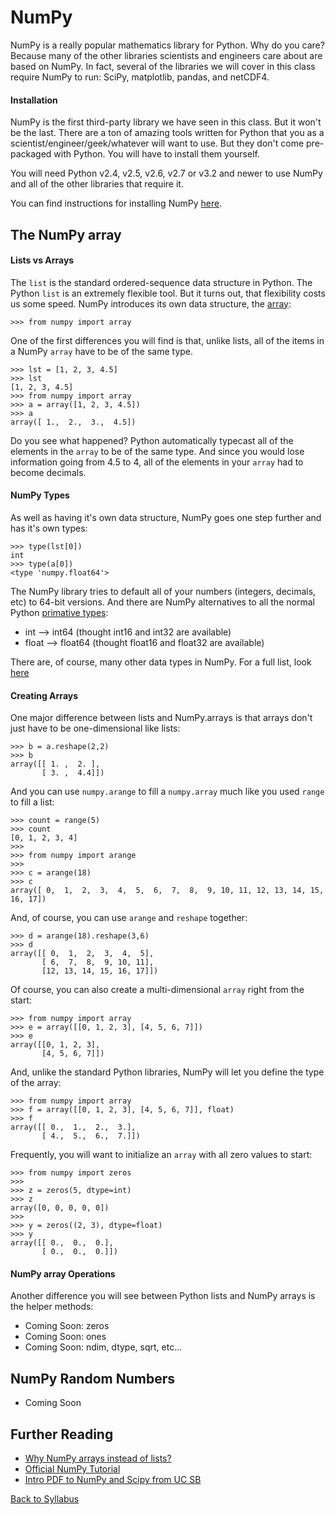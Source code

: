 # NumPy

NumPy is a really popular mathematics library for Python. Why do you care? Because many of the other libraries scientists and engineers care about are based on NumPy. In fact, several of the libraries we will cover in this class require NumPy to run: SciPy, matplotlib, pandas, and netCDF4.

#### Installation

NumPy is the first third-party library we have seen in this class. But it won't be the last. There are a ton of amazing tools written for Python that you as a scientist/engineer/geek/whatever will want to use. But they don't come pre-packaged with Python. You will have to install them yourself. 

You will need Python v2.4, v2.5, v2.6, v2.7 or v3.2 and newer to use NumPy and all of the other libraries that require it.

You can find instructions for installing NumPy [here](http://docs.scipy.org/doc/numpy/user/install.html).

## The NumPy array

#### Lists vs Arrays

The `list` is the standard ordered-sequence data structure in Python. The Python `list` is an extremely flexible tool. But it turns out, that flexibility costs us some speed. NumPy introduces its own data structure, the  [array](http://wiki.scipy.org/Tentative_NumPy_Tutorial#head-c5f4ceae0ab4b1313de41aba9104d0d7648e35cc):

    >>> from numpy import array

One of the first differences you will find is that, unlike lists, all of the items in a NumPy `array` have to be of the same type.

    >>> lst = [1, 2, 3, 4.5]
    >>> lst
    [1, 2, 3, 4.5]
    >>> from numpy import array
    >>> a = array([1, 2, 3, 4.5])
    >>> a
    array([ 1.,  2.,  3.,  4.5])

Do you see what happened? Python automatically typecast all of the elements in the `array` to be of the same type. And since you would lose information going from 4.5 to 4, all of the elements in your `array` had to become decimals.

#### NumPy Types

As well as having it's own data structure, NumPy goes one step further and has it's own types:

    >>> type(lst[0])
    int
    >>> type(a[0])
    <type 'numpy.float64'>

The NumPy library tries to default all of your numbers (integers, decimals, etc) to 64-bit versions. And there are NumPy alternatives to all the normal Python [primative types](https://en.wikipedia.org/wiki/Primitive_data_type):

 * int --> int64 (thought int16 and int32 are available)
 * float --> float64 (thought float16 and float32 are available)

There are, of course, many other data types in NumPy. For a full list, look [here](http://docs.scipy.org/doc/numpy/user/basics.types.html)

#### Creating Arrays

One major difference between lists and NumPy.arrays is that arrays don't just have to be one-dimensional like lists:

    >>> b = a.reshape(2,2)
    >>> b
    array([[ 1. ,  2. ],
           [ 3. ,  4.4]])

And you can use `numpy.arange` to fill a `numpy.array` much like you used `range` to fill a list:

    >>> count = range(5)
    >>> count
    [0, 1, 2, 3, 4]
    >>> 
    >>> from numpy import arange
    >>> 
    >>> c = arange(18)
    >>> c
    array([ 0,  1,  2,  3,  4,  5,  6,  7,  8,  9, 10, 11, 12, 13, 14, 15, 16, 17])

And, of course, you can use `arange` and `reshape` together:

    >>> d = arange(18).reshape(3,6)
    >>> d
    array([[ 0,  1,  2,  3,  4,  5],
           [ 6,  7,  8,  9, 10, 11],
           [12, 13, 14, 15, 16, 17]])

Of course, you can also create a multi-dimensional `array` right from the start:

    >>> from numpy import array
    >>> e = array([[0, 1, 2, 3], [4, 5, 6, 7]])
    >>> e
    array([[0, 1, 2, 3],
           [4, 5, 6, 7]])

And, unlike the standard Python libraries, NumPy will let you define the type of the array:

    >>> from numpy import array
    >>> f = array([[0, 1, 2, 3], [4, 5, 6, 7]], float)
    >>> f
    array([[ 0.,  1.,  2.,  3.],
           [ 4.,  5.,  6.,  7.]])

Frequently, you will want to initialize an `array` with all zero values to start:

    >>> from numpy import zeros
    >>>
    >>> z = zeros(5, dtype=int)
    >>> z
    array([0, 0, 0, 0, 0])
    >>> 
    >>> y = zeros((2, 3), dtype=float)
    >>> y
    array([[ 0.,  0.,  0.],
           [ 0.,  0.,  0.]])


#### NumPy array Operations

Another difference you will see between Python lists and NumPy arrays is the helper methods:

 * Coming Soon: zeros
 * Coming Soon: ones
 * Coming Soon: ndim, dtype, sqrt, etc...

## NumPy Random Numbers

 * Coming Soon

## Further Reading

 * [Why NumPy arrays instead of lists?](http://stackoverflow.com/questions/993984/why-numpy-instead-of-python-lists)
 * [Official NumPy Tutorial](http://wiki.scipy.org/Tentative_NumPy_Tutorial)
 * [Intro PDF to NumPy and Scipy from UC SB](http://www.engr.ucsb.edu/~shell/che210d/numpy.pdf)


[Back to Syllabus](../../README.md)
